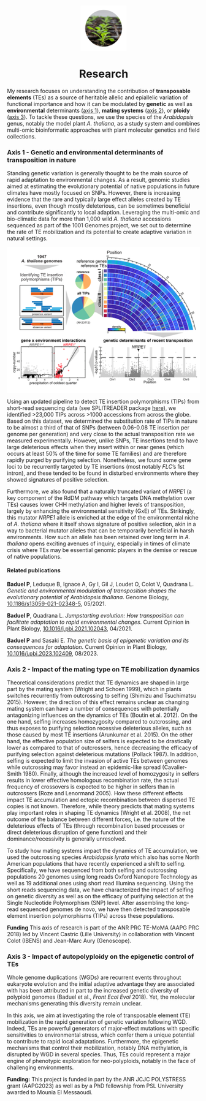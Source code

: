 <br>

<p align="center"><img src="/images/seedling.png" width="120"></p>
<!-- <h1 align="center"> 🔬 <br><br>  </h1>--> 
  <h1 align="center"> Research 
  </h1>

My research focuses on understanding the contribution of <b>transposable elements</b> (TEs) as a source of heritable allelic and epiallelic variation of functional importance and how it can be modulated by <b>genetic</b> as well as <b>environmental</b> determinants ([axis 1](#axis-1-genetic-and-environmental-determinants-of-transposition-in-nature)),  <b>mating systems</b> ([axis 2](#axis-2-impact-of-the-mating-type-on-te-mobilization-dynamics)), or <b>ploidy</b> ([axis 3](#axis-3-impact-of-autopolyploidy-on-the-epigenetic-control-of-tes)). To tackle these questions, we use the  species of the  <em>Arabidopsis</em> genus, notably the model plant <em>A. thaliana</em>, as a study system and combines multi-omic bioinformatic approaches with plant molecular genetics and field collections.

### Axis 1 - Genetic and environmental determinants of transposition in nature

Standing genetic variation is generally thought to be the main source of rapid adaptation to environmental changes. As a result, genomic studies aimed at estimating the evolutionary potential of native populations in future climates have mostly focused on SNPs. However, there is increasing evidence that the rare and typically large effect alleles created by TE insertions, even though mostly deleterious, can be sometimes beneficial and contribute significantly to local adaption. Leveraging the multi-omic and bio-climatic data for more than 1,000 wild <em>A. thaliana</em> accessions sequenced as part of the 1001 Genomes project, we set out to determine the rate of TE mobilization and its potential to create adaptive variation in natural settings. 

<img align="center" src="/images/GBIO_summary-fig.png" >

Using an updated pipeline to detect TE insertion polymorphisms (TIPs) from short-read sequencing data (see SPLITREADER package [here](code.md)), we identified >23,000 TIPs across >1000 accessions from across the globe. Based on this dataset, we determined the substitution rate of TIPs in nature to be almost a third of that of SNPs (between 0.06-0.08 TE insertion per genome per generation) and very close to the actual transposition rate we measured experimentally. However, unlike SNPs, TE insertions tend to have large deleterious effects when they insert within or near genes (which occurs at least 50% of the time for some TE families) and are therefore rapidly purged by purifying selection. Nonetheless, we found some gene loci to be recurrently targeted by TE insertions (most notably <em>FLC</em>’s 1st intron), and these tended to be found in disturbed environments where they showed signatures of positive selection.

Furthermore, we also found that a naturally truncated variant of <em>NRPE1</em> (a key component of the RdDM pathway which targets DNA methylation over TEs) causes lower CHH methylation and higher levels of transposition, largely by enhancing the environmental sensitivity (GxE) of TEs. Strikingly, this mutator <em>NRPE1</em> allele is enriched at the edge of the environmental niche of <em>A. thaliana</em> where it itself shows signature of positive selection, akin in a way to bacterial mutator alleles that can be temporarily beneficial in harsh environments. How such an allele has been retained over long term in <em>A. thaliana</em> opens exciting avenues of inquiry, especially in times of climate crisis where TEs may be essential genomic players in the demise or rescue of native populations.

#### Related publications

**Baduel P**, Leduque B, Ignace A, Gy I, Gil J, Loudet O, Colot V, Quadrana L. _Genetic and environmental modulation of transposition shapes the evolutionary potential of Arabidopsis thaliana_. Genome Biology, [10.1186/s13059-021-02348-5](https://doi.org/10.1186/s13059-021-02348-5), 05/2021. 

**Baduel P**, Quadrana L. _Jumpstarting evolution: How transposition can facilitate adaptation to rapid environmental changes_. Current Opinion in Plant Biology, [10.1016/j.pbi.2021.102043](https://doi.org/10.1016/j.pbi.2021.102043), 04/2021.

**Baduel P** and Sasaki E. _The genetic basis of epigenetic variation and its consequences for adaptation_. Current Opinion in Plant Biology, [10.1016/j.pbi.2023.102409](https://doi.org/10.1016/j.pbi.2023.102409), 08/2023.

### Axis 2 - Impact of the mating type on TE mobilization dynamics

Theoretical considerations predict that TE dynamics are shaped in large part by the mating system (Wright and Schoen 1999), which in plants switches recurrently from outcrossing to selfing (Shimizu and Tsuchimatsu 2015). However, the direction of this effect remains unclear as changing mating system can have a number of consequences with potentially antagonizing influences on the dynamics of TEs (Boutin et al. 2012). On the one hand, selfing increases homozygosity compared to outcrossing, and thus exposes to purifying selection recessive deleterious alleles, such as those caused by most TE insertions (Arunkumar et al. 2015). On the other hand, the effective population size of selfers is expected to be drastically lower as compared to that of outcrossers, hence decreasing the efficacy of purifying selection against deleterious mutations (Pollack 1987). In addition, selfing is expected to limit the invasion of active TEs between genomes while outcrossing may favor instead an epidemic-like spread (Cavalier-Smith 1980). Finally, although the increased level of homozygosity in selfers results in lower effective homologous recombination rate, the actual frequency of crossovers is expected to be higher in selfers than in outcrossers (Roze and Lenormand 2005). How these different effects impact TE accumulation and ectopic recombination between dispersed TE copies is not known. Therefore, while theory predicts that mating systems play important roles in shaping TE dynamics (Wright et al. 2008), the net outcome of the balance between different forces, i.e. the nature of the deleterious effects of TEs (through recombination based processes or direct deleterious disruption of gene function) and their dominance/recessivity is generally unresolved.  

To study how mating systems impact the dynamics of TE accumulation, we used the outcrossing species _Arabidopsis lyrata_ which also has some North American populations that have recently experienced a shift to selfing. Specifically, we have sequenced from both selfing and outcrossing populations 20 genomes using long reads Oxford Nanopore Technology as well as 19 additional ones using short read Illumina sequencing. Using the short reads sequencing data, we have characterized the impact of selfing on genetic diversity as well as on the efficacy of purifying selection at the Single Nucleotide Polymorphism (SNP) level. After assembling the long-read sequenced genomes de novo, we have then detected transposable element insertion polymorphisms (TIPs) across these populations.

**Funding** This axis of research is part of the ANR PRC TE-MoMA (AAPG PRC 2018) led by Vincent Castric (Lille University) in collaboration with Vincent Colot (IBENS) and Jean-Marc Aury (Genoscope).

### Axis 3 - Impact of autopolyploidy on the epigenetic control of TEs 

Whole genome duplications (WGDs) are recurrent events throughout eukaryote evolution and the initial adaptive advantage they are associated with has been attributed in part to the increased genetic diversity of polyploid genomes (Baduel et al., _Front Ecol Evol_ 2018). Yet, the molecular mechanisms generating this diversity remain unclear. 

In this axis, we aim at investigating the role of transposable element (TE) mobilization in the rapid generation of genetic variation following WGD. Indeed, TEs are powerful generators of major-effect mutations with specific sensitivities to environmental stress, which confer them a unique potential to contribute to rapid local adaptations. Furthermore, the epigenetic mechanisms that control their mobilization, notably DNA methylation, is disrupted by WGD in several species. Thus, TEs could represent a major engine of phenotypic exploration for neo-polyploids, notably in the face of challenging environments.

<b>Funding:</b> This project is funded in part by the ANR JCJC POLYSTRESS grant (AAPG2023) as well as by a PhD fellowship from PSL University awarded to Mounia El Messaoudi. 



